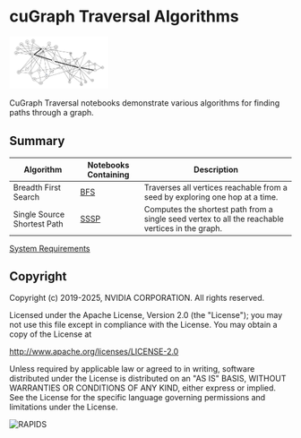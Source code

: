 
# cuGraph Traversal Algorithms

<img src="../../img/zachary_graph_path.png" width="35%"/>

CuGraph Traversal notebooks demonstrate various algorithms for finding paths through a graph.

## Summary

|Algorithm          |Notebooks Containing                                                     |Description                                                  |
| --------------- | ------------------------------------------------------------ | ------------------------------------------------------------ |
|Breadth First Search  | [BFS](BFS.ipynb)   | Traverses all vertices reachable from a seed by exploring one hop at a time. |
|Single Source Shortest Path | [SSSP](SSSP.ipynb)   | Computes the shortest path from a single seed vertex to all the  reachable vertices in the graph. |

[System Requirements](https://docs.rapids.ai/install/#system-req)

## Copyright

Copyright (c) 2019-2025, NVIDIA CORPORATION.  All rights reserved.

Licensed under the Apache License, Version 2.0 (the "License");  you may not use this file except in compliance with the License.  You may obtain a copy of the License at

http://www.apache.org/licenses/LICENSE-2.0

Unless required by applicable law or agreed to in writing, software distributed under the License is distributed on an "AS IS" BASIS, WITHOUT WARRANTIES OR CONDITIONS OF ANY KIND, either express or implied.  See the License for the specific language governing permissions and limitations under the License.

![RAPIDS](../../img/rapids_logo.png)
